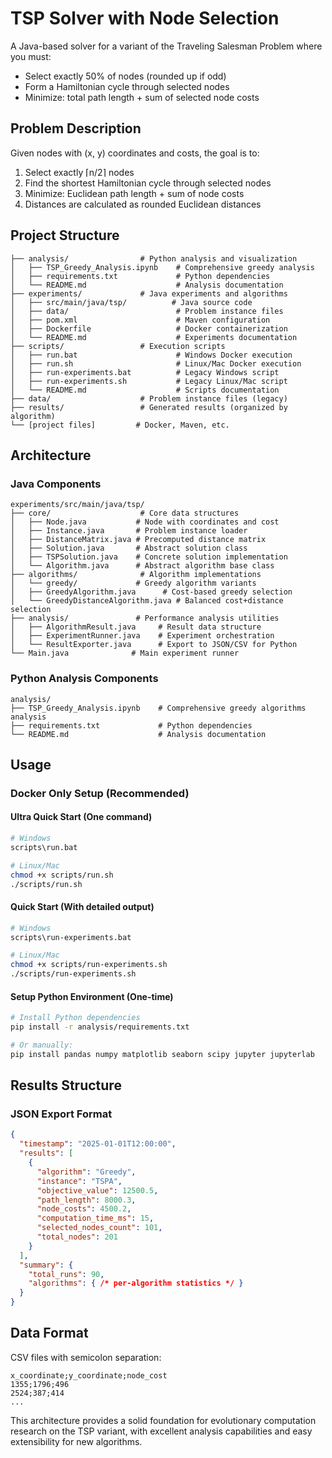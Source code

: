 # TSP Solver with Node Selection

A Java-based solver for a variant of the Traveling Salesman Problem where you must:
- Select exactly 50% of nodes (rounded up if odd)
- Form a Hamiltonian cycle through selected nodes  
- Minimize: total path length + sum of selected node costs

## Problem Description

Given nodes with (x, y) coordinates and costs, the goal is to:
1. Select exactly ⌈n/2⌉ nodes
2. Find the shortest Hamiltonian cycle through selected nodes
3. Minimize: Euclidean path length + sum of node costs
4. Distances are calculated as rounded Euclidean distances

## Project Structure

```
├── analysis/                # Python analysis and visualization
│   ├── TSP_Greedy_Analysis.ipynb    # Comprehensive greedy analysis
│   ├── requirements.txt             # Python dependencies
│   └── README.md                    # Analysis documentation
├── experiments/             # Java experiments and algorithms
│   ├── src/main/java/tsp/          # Java source code
│   ├── data/                        # Problem instance files
│   ├── pom.xml                      # Maven configuration
│   ├── Dockerfile                   # Docker containerization
│   └── README.md                    # Experiments documentation
├── scripts/                 # Execution scripts
│   ├── run.bat                      # Windows Docker execution
│   ├── run.sh                       # Linux/Mac Docker execution
│   ├── run-experiments.bat          # Legacy Windows script
│   ├── run-experiments.sh           # Legacy Linux/Mac script
│   └── README.md                    # Scripts documentation
├── data/                    # Problem instance files (legacy)
├── results/                 # Generated results (organized by algorithm)
└── [project files]         # Docker, Maven, etc.
```

## Architecture

### Java Components

```
experiments/src/main/java/tsp/
├── core/                    # Core data structures
│   ├── Node.java           # Node with coordinates and cost
│   ├── Instance.java       # Problem instance loader
│   ├── DistanceMatrix.java # Precomputed distance matrix
│   ├── Solution.java       # Abstract solution class
│   ├── TSPSolution.java    # Concrete solution implementation
│   └── Algorithm.java      # Abstract algorithm base class
├── algorithms/              # Algorithm implementations
│   └── greedy/             # Greedy algorithm variants
│   ├── GreedyAlgorithm.java      # Cost-based greedy selection
│   └── GreedyDistanceAlgorithm.java # Balanced cost+distance selection
├── analysis/               # Performance analysis utilities
│   ├── AlgorithmResult.java     # Result data structure
│   ├── ExperimentRunner.java    # Experiment orchestration
│   └── ResultExporter.java      # Export to JSON/CSV for Python
└── Main.java              # Main experiment runner
```

### Python Analysis Components

```
analysis/
├── TSP_Greedy_Analysis.ipynb    # Comprehensive greedy algorithms analysis
├── requirements.txt             # Python dependencies
└── README.md                    # Analysis documentation
```

## Usage

### Docker Only Setup (Recommended)

#### Ultra Quick Start (One command)
```bash
# Windows
scripts\run.bat

# Linux/Mac
chmod +x scripts/run.sh
./scripts/run.sh
```

#### Quick Start (With detailed output)
```bash
# Windows
scripts\run-experiments.bat

# Linux/Mac
chmod +x scripts/run-experiments.sh
./scripts/run-experiments.sh
```

#### Setup Python Environment (One-time)
```bash
# Install Python dependencies
pip install -r analysis/requirements.txt

# Or manually:
pip install pandas numpy matplotlib seaborn scipy jupyter jupyterlab
```

## Results Structure

### JSON Export Format
```json
{
  "timestamp": "2025-01-01T12:00:00",
  "results": [
    {
      "algorithm": "Greedy",
      "instance": "TSPA", 
      "objective_value": 12500.5,
      "path_length": 8000.3,
      "node_costs": 4500.2,
      "computation_time_ms": 15,
      "selected_nodes_count": 101,
      "total_nodes": 201
    }
  ],
  "summary": {
    "total_runs": 90,
    "algorithms": { /* per-algorithm statistics */ }
  }
}
```

## Data Format

CSV files with semicolon separation:
```
x_coordinate;y_coordinate;node_cost
1355;1796;496
2524;387;414
...
```

This architecture provides a solid foundation for evolutionary computation research on the TSP variant, with excellent analysis capabilities and easy extensibility for new algorithms.